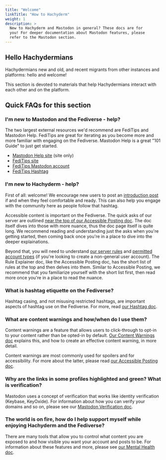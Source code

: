 ```yaml
---
title: "Welcome"
linkTitle: "How to Hachyderm"
weight: 1
description: >
  New to Hachyderm and Mastodon in general? These docs are for
  you! For deeper documentation about Mastodon features, please
  refer to the Mastodon section.
---
```


## Hello Hachydermians

Hachydermians new and old, and recent migrants from other instances
and platforms: hello and welcome!

This section is devoted to materials that help Hachydermians interact
with each other and on the platform.

## Quick FAQs for this section

### I'm new to Mastodon and the Fediverse - help?

The two largest external resources we'd recommend are FediTips and Mastodon Help.
FediTips are great for iterating as you become more and more familiar with engaging
on the Fediverse. Mastodon Help is a great "101 Guide" to just get started.

* [Mastodon Help site](https://mastodon.help/) (site only)
* [FediTips site](https://fedi.tips)
* [FediTips Mastodon account](https://mstdn.social/@FediTips/)
* [FediTips Hashtag](https://hachyderm.io/tags/FediTips)

### I'm new to Hachyderm - help?

First of all: welcome! We encourage new users to post an [introduction post](https://hachyderm.io/tags/Introduction)
if and when they feel comfortable and ready. This can also help you engage with the community
here as people follow that hashtag.

Accessible content is important on the Fediverse. The quick asks of our server are outlined
[near the top of our Accessible Posting doc](https://hachyderm.io/tags/Introduction). The doc
itself dives into those with more nuance, thus the doc page itself is quite long. We recommend
reading and understanding just the asks when you're getting started, then coming back once you're
in a place to dive into the deeper explainations.

Beyond that, you will need to understand [our server rules](/docs/rule-explainer/)
and [permitted account types](/docs/account-types/) (if you're looking to create a non-general
user account). The Rule Explainer doc, like the Accessible Posting doc, has the short
list of rules at the top and then delves into them. Similar to Accessible Posting, we recommend
that you familiarize yourself with the short list first, then read more once you're in a
place to read the nuance.

### What is hashtag etiquette on the Fediverse?

Hashtag casing, and not misusing restricted hashtags, are important
aspects of hashtag use on the Fediverse. For more, read [our Hashtag
doc](hashtags/).

### What are content warnings and how/when do I use them?

Content warnings are a feature that allows users to click-through to opt-in to
your content rather than be opted-in by default. [Our Content Warnings doc](content-warnings/)
explains this, and how to create an effective content warning, in more detail.

Content warnings are most commonly used for spoilers and for accessibility. For more about
the latter, please read [our Accessible Posting doc](accessible-posts/).

### Why are the links in some profiles highlighted and green? What is verification?

Mastodon uses a concept of verification that works like
identity verification (Keybase, KeyOxide). For information about
how you can verify your domains and so on, please see our
[Mastodon Verification doc](/docs/mastodon/user/verification/).

### The world is on fire, how do I help support myself while enjoying Hachyderm and the Fediverse?

There are many tools that allow you to control what content you
are exposed to and how visible you want your account and posts to
be. For information about these features and more, please see
[our Mental Health doc](mental-health/).

